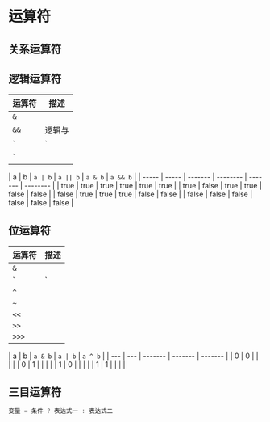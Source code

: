# 运算符

## 关系运算符

## 逻辑运算符

| 运算符 | 描述   |
| ------ | ------ |
| `&`    |        |
| `&&`   | 逻辑与 |
| `|`    |        |
| `||`   | 逻辑或 |

| a     | b     | `a | b` | `a || b` | `a & b` | `a && b` |
| ----- | ----- | ------- | -------- | ------- | -------- |
| true  | true  | true    | true     | true    | true     |
| true  | false | true    | true     | false   | false    |
| false | true  | true    | true     | false   | false    |
| false | false | false   | false    | false   | false    |

## 位运算符

| 运算符 | 描述 |
| ------ | ---- |
| `&`    |      |
| `|`    |      |
| `^`    |      |
| `~`    |      |
| `<<`   |      |
| `>>`   |      |
| `>>>`  |      |

| a   | b   | `a & b` | `a | b` | `a ^ b` |
| --- | --- | ------- | ------- | ------- |
| 0   | 0   |         |         |         |
| 0   | 1   |         |         |         |
| 1   | 0   |         |         |         |
| 1   | 1   |         |         |         |

## 三目运算符

```java
变量 = 条件 ? 表达式一 : 表达式二
```
